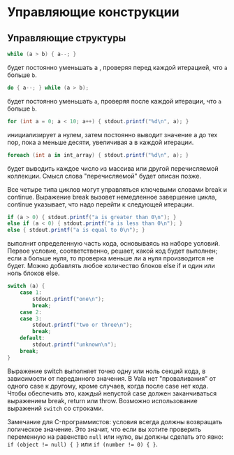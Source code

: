 # Управляющие конструкции

## Управляющие структуры

```csharp
while (a > b) { a--; }
```

будет постоянно уменьшать a , проверяя перед каждой итерацией, что `a` больше `b`.

```csharp
do { a--; } while (a > b);
```

будет постоянно уменьшать `a`, проверяя после каждой итерации, что `a` больше `b`.

```csharp
for (int a = 0; a < 10; a++) { stdout.printf("%d\n", a); }
```

инициализирует a нулем, затем постоянно выводит значение a до тех пор, пока a меньше десяти, увеличивая a в каждой итерации.

```csharp
foreach (int a in int_array) { stdout.printf("%d\n", a); }
```

будет выводить каждое число из массива или другой перечисляемой коллекции. Смысл слова "перечисляемой" будет описан позже.

Все четыре типа циклов могут управляться ключевыми словами break и continue. Выражение break вызовет немедленное завершение цикла, continue указывает, что надо перейти к следующей итерации.

```csharp
if (a > 0) { stdout.printf("a is greater than 0\n"); }
else if (a < 0) { stdout.printf("a is less than 0\n"); }
else { stdout.printf("a is equal to 0\n"); }
```

выполнит определенную часть кода, основываясь на наборе условий. Первое условие, соответственно, решает, какой код будет выполнен; если a больше нуля, то проверка меньше ли a нуля производится не будет. Можно добавлять любое количество блоков else if и один или ноль блоков else.

```csharp
switch (a) {
    case 1:
        stdout.printf("one\n");
        break;
    case 2:
    case 3:
        stdout.printf("two or three\n");
        break;
    default:
        stdout.printf("unknown\n");
    break;
}
```

Выражение switch выполняет точно одну или ноль секций кода, в зависимости от переданного значения. В Vala нет "проваливания" от одного case к другому, кроме случаев, когда после case нет кода. Чтобы обеспечить это, каждый непустой case должен заканчиваться выражением break, return или throw. Возможно использование выражений `switch` со строками.

Замечание для C-программистов: условия всегда должны возвращать логическое значение. Это значит, что если вы хотите проверить переменную на равенство `null` или нулю, вы должны сделать это явно: `if (object != null) { }` или `if (number != 0) { }`.

